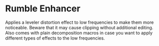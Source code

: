 # Rumble Enhancer
Applies a leveler distortion effect to low frequencies to make them more noticeable. Beware that it may cause clipping without additional editing. Also comes with plain decomposition macros in case you want to apply different types of effects to the low frequencies.
